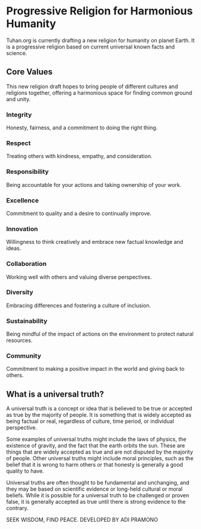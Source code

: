 # Progressive Religion for Harmonious Humanity
Tuhan.org is currently drafting a new religion for humanity on planet Earth. It is a progressive religion based on current universal known facts and science.

## Core Values
This new religion draft hopes to bring people of different cultures and religions together, offering a harmonious space for finding common ground and unity.

### Integrity
Honesty, fairness, and a commitment to doing the right thing.

### Respect
Treating others with kindness, empathy, and consideration.

### Responsibility
Being accountable for your actions and taking ownership of your work.

### Excellence
Commitment to quality and a desire to continually improve.

### Innovation
Willingness to think creatively and embrace new factual knowledge and ideas.

### Collaboration
Working well with others and valuing diverse perspectives.

### Diversity
Embracing differences and fostering a culture of inclusion.

### Sustainability
Being mindful of the impact of actions on the environment to protect natural resources.

### Community
Commitment to making a positive impact in the world and giving back to others.

## What is a universal truth?
A universal truth is a concept or idea that is believed to be true or accepted as true by the majority of people. It is something that is widely accepted as being factual or real, regardless of culture, time period, or individual perspective.

Some examples of universal truths might include the laws of physics, the existence of gravity, and the fact that the earth orbits the sun. These are things that are widely accepted as true and are not disputed by the majority of people. Other universal truths might include moral principles, such as the belief that it is wrong to harm others or that honesty is generally a good quality to have.

Universal truths are often thought to be fundamental and unchanging, and they may be based on scientific evidence or long-held cultural or moral beliefs. While it is possible for a universal truth to be challenged or proven false, it is generally accepted as true until there is strong evidence to the contrary.

SEEK WISDOM, FIND PEACE.
DEVELOPED BY ADI PRAMONO
